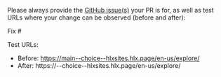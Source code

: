 Please always provide the [GitHub issue(s)](../issues) your PR is for, as well as test URLs where your change can be observed (before and after):

Fix #<gh-issue-id>

Test URLs:
- Before: https://main--choice--hlxsites.hlx.page/en-us/explore/
- After: https://<branch>--choice--hlxsites.hlx.page/en-us/explore/
